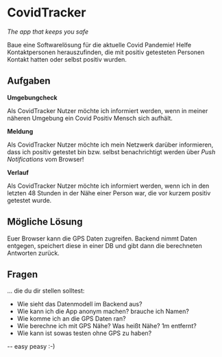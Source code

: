 CovidTracker
=============

_The app that keeps you safe_


Baue eine Softwarelösung für die aktuelle Covid Pandemie! Helfe Kontaktpersonen herauszufinden, die mit positiv getesteten Personen Kontakt hatten oder selbst positiv wurden.

Aufgaben
--------

**Umgebungcheck**

Als CovidTracker Nutzer möchte ich informiert werden, wenn in meiner näheren Umgebung ein Covid Positiv Mensch sich aufhält.


**Meldung**

Als CovidTracker Nutzer möchte ich mein Netzwerk darüber informieren, dass ich positiv getestet bin bzw. selbst benachrichtigt werden über _Push Notifications_ vom Browser!


**Verlauf**

Als CovidTracker Nutzer möchte ich informiert werden, wenn ich in den letzten 48 Stunden in der Nähe einer Person war, die vor kurzem positiv getestet wurde.


Mögliche Lösung
---------------

Euer Browser kann die GPS Daten zugreifen. Backend nimmt Daten entgegen, speichert diese in einer DB und gibt dann die berechneten Antworten zurück. 


Fragen
-------

... die du dir stellen solltest:

- Wie sieht das Datenmodell im Backend aus?
- Wie kann ich die App anonym machen? brauche ich Namen? 
- Wie komme ich an die GPS Daten ran?
- Wie berechne ich mit GPS Nähe? Was heißt Nähe? 1m entfernt? 
- Wie kann ist sowas testen ohne GPS zu haben?



 -- easy peasy :-)   
